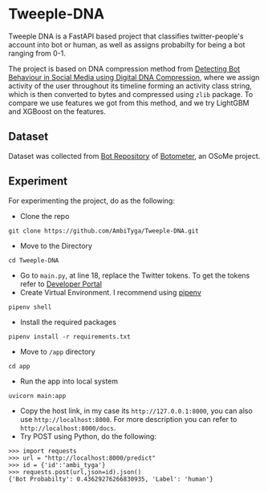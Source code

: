 # Tweeple-DNA
Tweeple DNA is a FastAPI based project that classifies twitter-people's account into bot or human, as well as assigns probabilty for being a bot  ranging from 0-1.

The project is based on DNA compression method from [Detecting Bot Behaviour in Social Media using Digital DNA Compression](http://ceur-ws.org/Vol-2563/aics_35.pdf), where we assign activity of the user throughout its timeline forming an activity class string, which is then converted to bytes and compressed using `zlib` package. To compare we use features we got from this method, and we try LightGBM and XGBoost on the features.


## Dataset
Dataset was collected from [Bot Repository](https://botometer.osome.iu.edu/bot-repository/datasets.html) of [Botometer](https://botometer.osome.iu.edu/), an OSoMe project.

## Experiment

For experimenting the project, do as the following:

- Clone the repo

```
git clone https://github.com/AmbiTyga/Tweeple-DNA.git
```
- Move to the Directory
```
cd Tweeple-DNA
```
- Go to `main.py`, at line 18, replace the Twitter tokens. To get the tokens refer to [Developer Portal](https://developer.twitter.com/en/portal/dashboard)
- Create Virtual Environment. I recommend using [pipenv](https://pypi.org/project/pipenv/)
```
pipenv shell
```
- Install the required packages
```
pipenv install -r requirements.txt
```
- Move to `/app` directory
```
cd app
```
- Run the app into local system
```
uvicorn main:app
```
- Copy the host link, in my case its `http://127.0.0.1:8000`, you can also use `http://localhost:8000`. For more description you can refer to `http://localhost:8000/docs`.
- Try POST using Python, do the following:
```
>>> import requests
>>> url = "http://localhost:8000/predict"
>>> id = {'id':'ambi_tyga'}
>>> requests.post(url,json=id).json()
{'Bot Probabilty': 0.43629276266830935, 'Label': 'human'}
```
